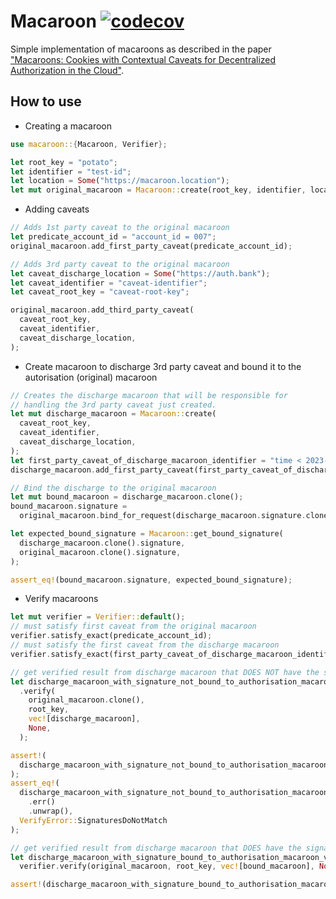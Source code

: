# Macaroon [![codecov](https://codecov.io/gh/Guilospanck/macaroon/branch/main/graph/badge.svg?token=xVQ6o2ZpM6)](https://codecov.io/gh/Guilospanck/macaroon)

Simple implementation of macaroons as described in the paper ["Macaroons: Cookies with Contextual Caveats for Decentralized Authorization in the Cloud"](http://theory.stanford.edu/~ataly/Papers/macaroons.pdf).

## How to use

- Creating a macaroon

```rs
use macaroon::{Macaroon, Verifier};

let root_key = "potato";
let identifier = "test-id";
let location = Some("https://macaroon.location");
let mut original_macaroon = Macaroon::create(root_key, identifier, location);
```

- Adding caveats

```rs
// Adds 1st party caveat to the original macaroon
let predicate_account_id = "account_id = 007";
original_macaroon.add_first_party_caveat(predicate_account_id);

// Adds 3rd party caveat to the original macaroon
let caveat_discharge_location = Some("https://auth.bank");
let caveat_identifier = "caveat-identifier";
let caveat_root_key = "caveat-root-key";

original_macaroon.add_third_party_caveat(
  caveat_root_key,
  caveat_identifier,
  caveat_discharge_location,
);
```

- Create macaroon to discharge 3rd party caveat and bound it to the autorisation (original) macaroon

```rs
// Creates the discharge macaroon that will be responsible for
// handling the 3rd party caveat just created.
let mut discharge_macaroon = Macaroon::create(
  caveat_root_key,
  caveat_identifier,
  caveat_discharge_location,
);
let first_party_caveat_of_discharge_macaroon_identifier = "time < 2023-07-09T00:00:00Z";
discharge_macaroon.add_first_party_caveat(first_party_caveat_of_discharge_macaroon_identifier);

// Bind the discharge to the original macaroon
let mut bound_macaroon = discharge_macaroon.clone();
bound_macaroon.signature =
  original_macaroon.bind_for_request(discharge_macaroon.signature.clone());

let expected_bound_signature = Macaroon::get_bound_signature(
  discharge_macaroon.clone().signature,
  original_macaroon.clone().signature,
);

assert_eq!(bound_macaroon.signature, expected_bound_signature);
```

- Verify macaroons

```rs
let mut verifier = Verifier::default();
// must satisfy first caveat from the original macaroon
verifier.satisfy_exact(predicate_account_id);
// must satisfy the first caveat from the discharge macaroon
verifier.satisfy_exact(first_party_caveat_of_discharge_macaroon_identifier);

// get verified result from discharge macaroon that DOES NOT have the signature bound to the authorisation macaroon
let discharge_macaroon_with_signature_not_bound_to_authorisation_macaroon_verifier = verifier
  .verify(
    original_macaroon.clone(),
    root_key,
    vec![discharge_macaroon],
    None,
  );

assert!(
  discharge_macaroon_with_signature_not_bound_to_authorisation_macaroon_verifier.is_err()
);
assert_eq!(
  discharge_macaroon_with_signature_not_bound_to_authorisation_macaroon_verifier
    .err()
    .unwrap(),
  VerifyError::SignaturesDoNotMatch
);

// get verified result from discharge macaroon that DOES have the signature bound to the authorisation macaroon
let discharge_macaroon_with_signature_bound_to_authorisation_macaroon_verifier =
  verifier.verify(original_macaroon, root_key, vec![bound_macaroon], None);

assert!(discharge_macaroon_with_signature_bound_to_authorisation_macaroon_verifier.is_ok());
```
